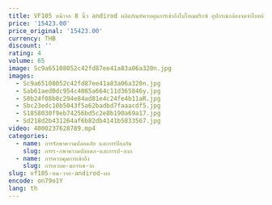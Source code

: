 ```yaml
---
title: VF105 หน้าจอ 8 นิ้ว andirod ผลิตภัณฑ์ควบคุมการเข้าถึงไบโอเมตริกซ์ อุปกรณ์กล้องจดจําใบหน้า จดจําใบหน้า
price: '15423.00'
price_original: '15423.00'
currency: THB
discount: ''
rating: 4
volume: 65
image: Sc9a65108052c42fd87ee41a83a06a320n.jpg
images:
  - Sc9a65108052c42fd87ee41a83a06a320n.jpg
  - Sab61aed0dc954c4085a664c11d365846y.jpg
  - S0b24f08b8c294e84ad81e4c24fe4b11aR.jpg
  - Sbc23edc10b5043f5a62badbd7faaacdf5.jpg
  - S1858030f9eb74256bd5c2e8b190a69a17.jpg
  - Sd218d2b431264af6b82db4141b5833567.jpg
video: 4000237628789.mp4
categories:
  - name: การรักษาความปลอดภัย และการป้องกัน
    slug: การร-กษาความปลอดภ-และการป-องก
  - name: การควบคุมการเข้าถึง
    slug: การควบค-มการเข-าถ
slug: vf105-หน-าจอ-andirod-ผล
encode: on79o1Y
lang: th
---
```

  
